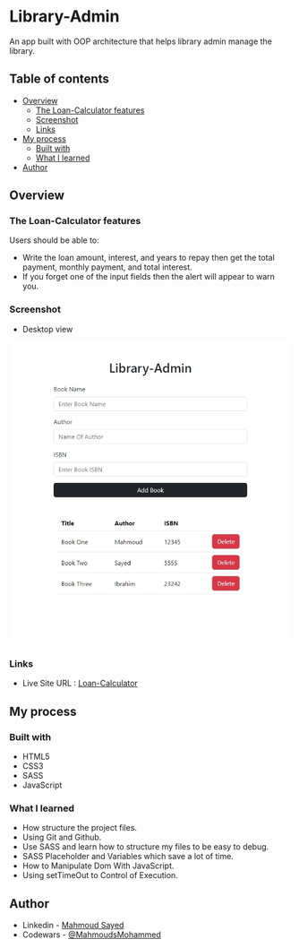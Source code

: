 # Library-Admin

An app built with OOP architecture that helps library admin manage the library.

## Table of contents

- [Overview](#overview)
  - [The Loan-Calculator features](#the-Loan-Calculator-features)
  - [Screenshot](#screenshot)
  - [Links](#links)
- [My process](#my-process)
  - [Built with](#built-with)
  - [What I learned](#what-i-learned)
- [Author](#author)

## Overview

### The Loan-Calculator features

Users should be able to:

- Write the loan amount, interest, and years to repay then get the total payment, monthly payment, and total interest.
- If you forget one of the input fields then the alert will appear to warn you.

### Screenshot

- Desktop view

![](static/screen.jpeg)

### Links

- Live Site URL : [Loan-Calculator](https://mahmoudsmohammed.github.io/Loan-Calculator/)

## My process

### Built with

- HTML5
- CSS3
- SASS
- JavaScript

### What I learned

- How structure the project files.
- Using Git and Github.
- Use SASS and learn how to structure my files to be easy to debug.
- SASS Placeholder and Variables which save a lot of time.
- How to Manipulate Dom With JavaScript.
- Using setTimeOut to Control of Execution.

## Author

- Linkedin - [Mahmoud Sayed](https://www.linkedin.com/in/mahmoud-sayed-b85536217/)
- Codewars - [@MahmoudsMohammed](https://www.codewars.com/users/MahmoudsMohammed)

